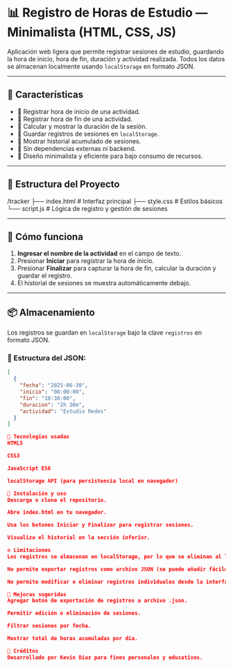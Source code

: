 # 📊 Registro de Horas de Estudio — Minimalista (HTML, CSS, JS)

Aplicación web ligera que permite registrar sesiones de estudio, guardando la hora de inicio, hora de fin, duración y actividad realizada. Todos los datos se almacenan localmente usando `localStorage` en formato JSON.

---

## 📌 Características

- 📌 Registrar hora de inicio de una actividad.
- 📌 Registrar hora de fin de una actividad.
- 📌 Calcular y mostrar la duración de la sesión.
- 📌 Guardar registros de sesiones en `localStorage`.
- 📌 Mostrar historial acumulado de sesiones.
- 📌 Sin dependencias externas ni backend.
- 📌 Diseño minimalista y eficiente para bajo consumo de recursos.

---

## 📂 Estructura del Proyecto


/tracker
├── index.html # Interfaz principal
├── style.css # Estilos básicos
└── script.js # Lógica de registro y gestión de sesiones


---

## 📖 Cómo funciona

1. **Ingresar el nombre de la actividad** en el campo de texto.
2. Presionar **Iniciar** para registrar la hora de inicio.
3. Presionar **Finalizar** para capturar la hora de fin, calcular la duración y guardar el registro.
4. El historial de sesiones se muestra automáticamente debajo.

---

## 📦 Almacenamiento

Los registros se guardan en `localStorage` bajo la clave `registros` en formato JSON.

### 📌 Estructura del JSON:
```json
[
  {
    "fecha": "2025-06-30",
    "inicio": "08:00:00",
    "fin": "10:30:00",
    "duracion": "2h 30m",
    "actividad": "Estudio Redes"
  }
]

📌 Tecnologías usadas
HTML5

CSS3

JavaScript ES6

localStorage API (para persistencia local en navegador)

🚀 Instalación y uso
Descarga o clona el repositorio.

Abre index.html en tu navegador.

Usa los botones Iniciar y Finalizar para registrar sesiones.

Visualiza el historial en la sección inferior.

⚙️ Limitaciones
Los registros se almacenan en localStorage, por lo que se eliminan al limpiar caché o datos de navegador.

No permite exportar registros como archivo JSON (se puede añadir fácilmente).

No permite modificar o eliminar registros individuales desde la interfaz.

📌 Mejoras sugeridas
Agregar botón de exportación de registros a archivo .json.

Permitir edición o eliminación de sesiones.

Filtrar sesiones por fecha.

Mostrar total de horas acumuladas por día.

📌 Créditos
Desarrollado por Kevin Diaz para fines personales y educativos.


